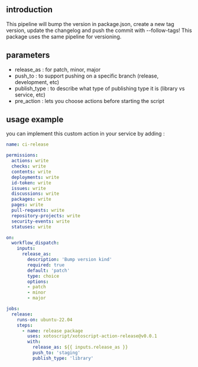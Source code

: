 
## introduction

This pipeline will bump the version in package.json, create a new tag version, update the changelog and push the commit with --follow-tags! This package uses the same pipeline for versioning.

## parameters

- release_as : for patch, minor, major
- push_to : to support pushing on a specific branch (release, development, etc)
- publish_type : to describe what type of publishing type it is (library vs service, etc)
- pre_action : lets you choose actions before starting the script

## usage example

you can implement this custom action in your service by adding :

```yaml
name: ci-release

permissions:
  actions: write
  checks: write
  contents: write
  deployments: write
  id-token: write
  issues: write
  discussions: write
  packages: write
  pages: write
  pull-requests: write
  repository-projects: write
  security-events: write
  statuses: write

on:
  workflow_dispatch:
    inputs:
      release_as:
        description: 'Bump version kind'
        required: true
        default: 'patch'
        type: choice
        options:
        - patch
        - minor
        - major

jobs:
  release:
    runs-on: ubuntu-22.04
    steps:
      - name: release package
        uses: xotoscript/xotoscript-action-release@v0.0.1
        with:
          release_as: ${{ inputs.release_as }}
          push_to: 'staging'
          publish_type: 'library'
```


